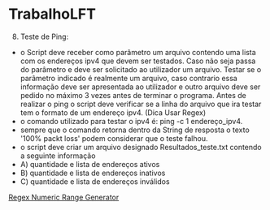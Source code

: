 # TrabalhoLFT

8) Teste de Ping:
- o Script deve receber como parâmetro um arquivo contendo uma lista com os endereços ipv4
que devem ser testados. Caso não seja passa do parâmetro e deve ser solicitado ao utilizador um
arquivo. Testar se o parâmetro indicado é realmente um arquivo, caso contrario essa informação
deve ser apresentada ao utilizador e outro arquivo deve ser pedido no máximo 3 vezes antes de
terminar o programa.
Antes de realizar o ping o script deve verificar se a linha do arquivo que ira testar tem o formato
de um endereço ipv4. (Dica Usar Regex)
- o comando utilizado para testar o ipv4 é: ping -c 1 endereço_ipv4.
- sempre que o comando retorna dentro da String de resposta o texto '100% packt loss' podem
considerar que o teste falhou.
- o script deve criar um arquivo designado Resultados_teste.txt contendo a seguinte informação
- A) quantidade e lista de endereços ativos
- B) quantidade e lista de endereços inativos
- C) quantidade e lista de endereços inválidos

<a href=“http://gamon.webfactional.com/regexnumericrangegenerator/“>Regex Numeric Range Generator</a>
